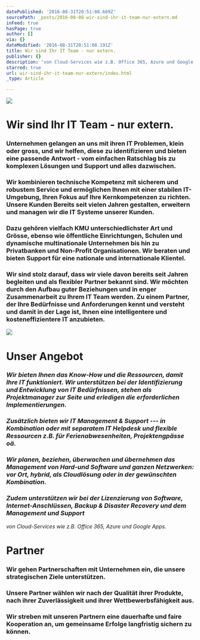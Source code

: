 ```yaml
---
datePublished: '2016-08-31T20:51:08.669Z'
sourcePath: _posts/2016-08-08-wir-sind-ihr-it-team-nur-extern.md
inFeed: true
hasPage: true
author: []
via: {}
dateModified: '2016-08-31T20:51:08.191Z'
title: Wir sind Ihr IT Team - nur extern.
publisher: {}
description: 'von Cloud-Services wie z.B. Office 365, Azure und Google Apps.'
starred: true
url: wir-sind-ihr-it-team-nur-extern/index.html
_type: Article

---
```

![](https://the-grid-user-content.s3-us-west-2.amazonaws.com/8e0cdec1-34c1-4135-a588-deea48263c3b.jpg)

# Wir sind Ihr IT Team - nur extern.

### Unternehmen gelangen an uns mit ihren IT Problemen, klein oder gross, und wir helfen, diese zu identifizieren und bieten eine passende Antwort - vom einfachen Ratschlag bis zu komplexen Lösungen und Support und alles dazwischen.

### Wir kombinieren technische Kompetenz mit sicherem und robustem Service und ermöglichen Ihnen mit einer stabilen IT-Umgebung, Ihren Fokus auf Ihre Kernkompetenzen zu richten. Unsere Kunden Bereits seit vielen Jahren gestalten, erweitern und managen wir die IT Systeme unserer Kunden.

### Dazu gehören vielfach KMU unterschiedlichster Art und Grösse, ebenso wie öffentliche Einrichtungen, Schulen und dynamische multinationale Unternehmen bis hin zu Privatbanken und Non-Profit Organisationen. Wir beraten und bieten Support für eine nationale und internationale Klientel.

### Wir sind stolz darauf, dass wir viele davon bereits seit Jahren begleiten und als flexibler Partner bekannt sind. Wir möchten durch den Aufbau guter Beziehungen und in enger Zusammenarbeit zu Ihrem IT Team werden. Zu einem Partner, der Ihre Bedürfnisse und Anforderungen kennt und versteht und damit in der Lage ist, Ihnen eine intelligentere und kosteneffizientere IT anzubieten.
![](https://the-grid-user-content.s3-us-west-2.amazonaws.com/b3ebad9f-93db-4227-bb0e-e44f3d813360.jpg)

# Unser Angebot

### _Wir bieten Ihnen das Know-How und die Ressourcen, damit Ihre IT funktioniert. Wir unterstützen bei der Identifizierung und Entwicklung von IT Bedürfnissen, stehen als Projektmanager zur Seite und erledigen die erforderlichen Implementierungen._

### _Zusätzlich bieten wir IT Management & Support --- in Kombination oder mit separatem IT Helpdesk und flexible Ressourcen z.B. für Ferienabwesenheiten, Projektengpässe oä._

### _Wir planen, beziehen, überwachen und übernehmen das Management von Hard-und Software und ganzen Netzwerken: vor Ort, hybrid, als Cloudlösung oder in der gewünschten Kombination._

### _Zudem unterstützen wir bei der Lizenzierung von Software, Internet-Anschlüssen, Backup & Disaster Recovery und dem Management und Support_

_von Cloud-Services wie z.B. Office 365, Azure und Google Apps._

# Partner

### Wir gehen Partnerschaften mit Unternehmen ein, die unsere strategischen Ziele unterstützen.

### Unsere Partner wählen wir nach der Qualität ihrer Produkte, nach ihrer Zuverlässigkeit und ihrer Wettbewerbsfähigkeit aus.

### Wir streben mit unseren Partnern eine dauerhafte und faire Kooperation an, um gemeinsame Erfolge langfristig sichern zu können.
